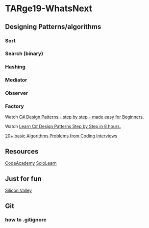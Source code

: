 # TARge19-WhatsNext

## Designing Patterns/algorithms

### Sort
### Search (binary)
### Hashing
### Mediator
### Observer
### Factory

Watch [C# Design Patterns - step by step - made easy for Beginners.](https://www.youtube.com/watch?v=iAq37FmfpKU&t=3s)

Watch [Learn C# Design Patterns Step by Step in 8 hours.](https://www.youtube.com/watch?v=rI4kdGLaUiQ&list=PL6n9fhu94yhUbctIoxoVTrklN3LMwTCmd)

[20+ basic Algorithms Problems from Coding Interviews](https://dev.to/javinpaul/20-basic-algorithms-problems-from-coding-interviews-4o76)


## Resources

[CodeAcademy](https://www.codecademy.com/)
[SoloLearn](https://www.sololearn.com/)

## Just for fun
[Silicon Valley](https://www.hbo.com/silicon-valley)

## Git

### how to .gitignore

